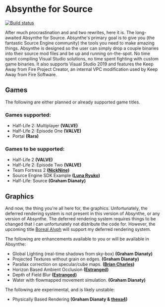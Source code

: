
# Absynthe for Source
[![Build status](https://ci.appveyor.com/api/projects/status/xdn01yvakk8q49ek?svg=true)](https://ci.appveyor.com/project/gdianaty/absynthe)

After much procrastination and and two rewrites, here it is. The long-awaited Absynthe for Source. Absynthe's primary goal is to give you (the fantastic Source Engine community) the tools you need to make amazing things. Absynthe is designed so the user can simply drop a couple binaries into their source mod files and be up and running on-the-spot. No time spent compiling Visual Studio solutions, no time spent fighting with custom game binaries. It also supports Visual Studio 2019 and features the Keep Away from Fire Project Creator, an internal VPC modification used by Keep Away from Fire Software.

## Games
The following are either planned or already supported game titles.
### Games supported:
- Half-Life 2: Multiplayer **(VALVE)**
- Half-Life 2: Episode One **(VALVE)**
- Portal **(Rara)**
### Games to be supported:
- Half-Life 2 **(VALVE)**
- Half-Life 2: Episode Two **(VALVE)**
- Team Fortress 2 **([NickNine](https://github.com/NicknineTheEagle/))**
- Source Engine SDK Example **([Luna Ryuko](https://twitter.com/lunaryuko))**
- Half-Life: Source **(Graham Dianaty)**
## Graphics
And now, the thing you're all here for, the graphics. Unfortunately, the deferred rendering system is not present in this version of Absynthe, or any version of Absynthe. The deferred rendering system requires things to be changed that I can unfortunately not distribute the code for. However, the upcoming title [Boreal Alyph](https://kaffsoftware.com) will support my deferred rendering system.

The following are enhancements available to you or will be available in Absynthe:

- Global Lighting (real-time shadows from sky-box) **(Graham Dianaty)**
- Projected Textures without grain on edges. **(Graham Dianaty)**
- Parallax correction on specular/cube maps. **([Brian Charles](https://www.youtube.com/watch?v=ZH6s1hbwoQQ))**
- Horizon Based Ambient Occlusion **([Estranged](https://github.com/alanedwardes/Estranged-Act-1))**
- Depth of Field Blur **([Estranged](https://github.com/alanedwardes/Estranged-Act-1))**
- Water with flowmapped movement simulation. **(Graham Dianaty)**

The following are experimental, and is likely unstable:
- Physically Based Rendering **(Graham Dianaty & [thexa4](https://github.com/thexa4/source-pbr))**
